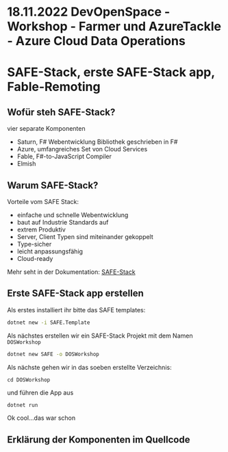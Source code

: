 # 18.11.2022 DevOpenSpace - Workshop - Farmer und AzureTackle - Azure Cloud Data Operations

# SAFE-Stack, erste SAFE-Stack app, Fable-Remoting

## Wofür steh SAFE-Stack?

vier separate Komponenten
- Saturn, F# Webentwicklung Bibliothek geschrieben in F#
- Azure, umfangreiches Set von Cloud Services
- Fable, F#-to-JavaScript Compiler
- Elmish

## Warum SAFE-Stack?

Vorteile vom SAFE Stack:
- einfache und schnelle Webentwicklung
- baut auf Industrie Standards auf
- extrem Produktiv
- Server, Client Typen sind miteinander gekoppelt
- Type-sicher
- leicht anpassungsfähig
- Cloud-ready

Mehr seht in der Dokumentation: [SAFE-Stack](https://safe-stack.github.io/)

## Erste SAFE-Stack app erstellen

Als erstes installiert ihr bitte das SAFE templates:

```bash
dotnet new -i SAFE.Template
```

Als nächstes erstellen wir ein SAFE-Stack Projekt mit dem Namen `DOSWorkshop`

```bash
dotnet new SAFE -o DOSWorkshop
```

Als nächste gehen wir in das soeben erstellte Verzeichnis:
```
cd DOSWorkshop
````

und führen die App aus

```bash
dotnet run
```

Ok cool...das war schon

## Erklärung der Komponenten im Quellcode

